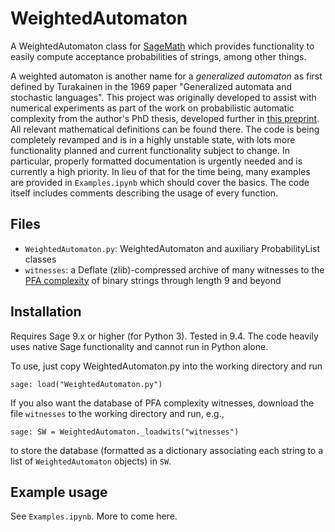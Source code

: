 # WeightedAutomaton

A WeightedAutomaton class for [SageMath](https://www.sagemath.org/) which
provides functionality to easily compute acceptance probabilities of strings,
among other things. 

A weighted automaton is another name for a *generalized automaton* as first
defined by Turakainen in the 1969 paper "Generalized automata and stochastic
languages". This project was originally developed to assist with numerical
experiments as part of the work on probabilistic automatic complexity from the
author's PhD thesis, developed further in [this
preprint](https://arxiv.org/abs/2402.13376). All relevant mathematical
definitions can be found there.
The code is being completely revamped and is in a highly unstable state, with
lots more functionality planned and current functionality subject to change. In
particular, properly formatted documentation is urgently needed and is currently
a high priority. In lieu of that for the time being, many examples are provided
in ``Examples.ipynb`` which should cover the basics. The code itself includes
comments describing the usage of every function.

## Files
* ``WeightedAutomaton.py``: WeightedAutomaton and auxiliary ProbabilityList classes
* ``witnesses``: a Deflate (zlib)-compressed archive of many witnesses to the [PFA
  complexity](https://arxiv.org/abs/2402.13376) of binary strings through length
  9 and beyond

## Installation
Requires Sage 9.x or higher (for Python 3). Tested in 9.4. The code heavily uses
native Sage functionality and cannot run in Python alone.

To use, just copy WeightedAutomaton.py into the working directory and run
 
    sage: load("WeightedAutomaton.py")

If you also want the database of PFA complexity witnesses, download the file
``witnesses`` to the working directory and run, e.g.,

    sage: SW = WeightedAutomaton._loadwits("witnesses")
    
to store the database (formatted as a dictionary associating each string to a
list of ``WeightedAutomaton`` objects) in ``SW``.

## Example usage

See ``Examples.ipynb``. More to come here.
